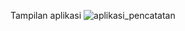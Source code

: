 Tampilan aplikasi
![aplikasi_pencatatan](https://user-images.githubusercontent.com/75507906/116336237-6e5e3200-a802-11eb-9c5d-ffc9f6c7ec21.png)
